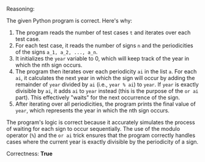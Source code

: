 Reasoning:

The given Python program is correct. Here's why:

1. The program reads the number of test cases `t` and iterates over each test case.
2. For each test case, it reads the number of signs `n` and the periodicities of the signs `a_1, a_2, ..., a_n`.
3. It initializes the `year` variable to 0, which will keep track of the year in which the nth sign occurs.
4. The program then iterates over each periodicity `ai` in the list `a`. For each `ai`, it calculates the next year in which the sign will occur by adding the remainder of `year` divided by `ai` (i.e., `year % ai`) to `year`. If `year` is exactly divisible by `ai`, it adds `ai` to `year` instead (this is the purpose of the `or ai` part). This effectively "waits" for the next occurrence of the sign.
5. After iterating over all periodicities, the program prints the final value of `year`, which represents the year in which the nth sign occurs.

The program's logic is correct because it accurately simulates the process of waiting for each sign to occur sequentially. The use of the modulo operator (`%`) and the `or ai` trick ensures that the program correctly handles cases where the current year is exactly divisible by the periodicity of a sign.

Correctness: **True**